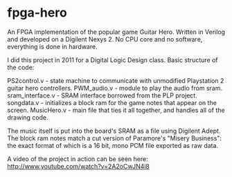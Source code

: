 fpga-hero
=========

An FPGA implementation of the popular game Guitar Hero. Written in Verilog and developed on a Digilent Nexys 2. No CPU core and no software, everything is done in hardware.

I did this project in 2011 for a Digital Logic Design class. Basic structure of the code:

PS2control.v - state machine to communicate with unmodified Playstation 2 guitar hero controllers.
PWM_audio.v - module to play the audio from sram.
sram_interface.v - SRAM interface borrowed from the PLP project.
songdata.v - initializes a block ram for the game notes that appear on the screen.
MusicHero.v - main file that ties it all together, and handles all of the drawing code.

The music itself is put into the board's SRAM as a file using Digilent Adept.
The block ram notes match a cut version of Paramore's "Misery Business": the exact format of which is a 16 bit, mono PCM file exported as raw data.

A video of the project in action can be seen here:
http://www.youtube.com/watch?v=2A2oCwJN4i8